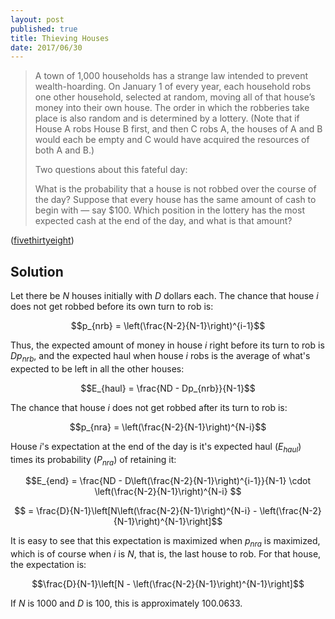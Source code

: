 ```yaml
---
layout: post
published: true
title: Thieving Houses
date: 2017/06/30
---
```


>A town of 1,000 households has a strange law intended to prevent wealth-hoarding. On January 1 of every year, each household robs one other household, selected at random, moving all of that house’s money into their own house. The order in which the robberies take place is also random and is determined by a lottery. (Note that if House A robs House B first, and then C robs A, the houses of A and B would each be empty and C would have acquired the resources of both A and B.)
>
>Two questions about this fateful day:
>
>What is the probability that a house is not robbed over the course of the day?
Suppose that every house has the same amount of cash to begin with — say \$100. Which position in the lottery has the most expected cash at the end of the day, and what is that amount?
<!--more-->

([fivethirtyeight](https://fivethirtyeight.com/features/who-steals-the-most-in-a-town-full-of-thieves/))

## Solution
Let there be $N$ houses initially with $D$ dollars each. The chance that house $i$ does not get robbed before its own turn to rob is:

$$p_{nrb} = \left(\frac{N-2}{N-1}\right)^{i-1}$$

Thus, the expected amount of money in house $i$ right before its turn to rob is $Dp_{nrb}$, and the expected haul when house $i$ robs is the average of what's expected to be left in all the other houses:

$$E_{haul} = \frac{ND - Dp_{nrb}}{N-1}$$

The chance that house $i$ does not get robbed after its turn to rob is:

$$p_{nra} = \left(\frac{N-2}{N-1}\right)^{N-i}$$

House $i$'s expectation at the end of the day is it's expected haul ($E_{haul}$) times its probability ($P_{nra}$) of retaining it:

$$E_{end} = \frac{ND - D\left(\frac{N-2}{N-1}\right)^{i-1}}{N-1} \cdot
\left(\frac{N-2}{N-1}\right)^{N-i}
$$

$$ = \frac{D}{N-1}\left[N\left(\frac{N-2}{N-1}\right)^{N-i} - \left(\frac{N-2}{N-1}\right)^{N-1}\right]$$

It is easy to see that this expectation is maximized when $p_{nra}$ is maximized, which is of course when $i$ is $N$, that is, the last house to rob. For that house, the expectation is:

$$\frac{D}{N-1}\left[N - \left(\frac{N-2}{N-1}\right)^{N-1}\right]$$

If $N$ is $1000$ and $D$ is $100$, this is approximately $100.0633$.






<br>
 
